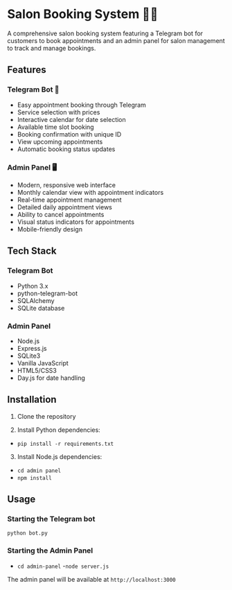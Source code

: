 # Salon Booking System 💇‍♀️

A comprehensive salon booking system featuring a Telegram bot for customers to book appointments and an admin panel for salon management to track and manage bookings.

## Features

### Telegram Bot 🤖
- Easy appointment booking through Telegram
- Service selection with prices
- Interactive calendar for date selection
- Available time slot booking
- Booking confirmation with unique ID
- View upcoming appointments
- Automatic booking status updates

### Admin Panel 🖥️
- Modern, responsive web interface
- Monthly calendar view with appointment indicators
- Real-time appointment management
- Detailed daily appointment views
- Ability to cancel appointments
- Visual status indicators for appointments
- Mobile-friendly design

## Tech Stack

### Telegram Bot
- Python 3.x
- python-telegram-bot
- SQLAlchemy
- SQLite database

### Admin Panel
- Node.js
- Express.js
- SQLite3
- Vanilla JavaScript
- HTML5/CSS3
- Day.js for date handling

## Installation

1. Clone the repository

2. Install Python dependencies:
  - `pip install -r requirements.txt`

3. Install Node.js dependencies:
  - `cd admin panel`
  - `npm install`


## Usage

### Starting the Telegram bot

`python bot.py`

### Starting the Admin Panel

  - `cd admin-panel`
  -`node server.js`

The admin panel will be available at `http://localhost:3000`
